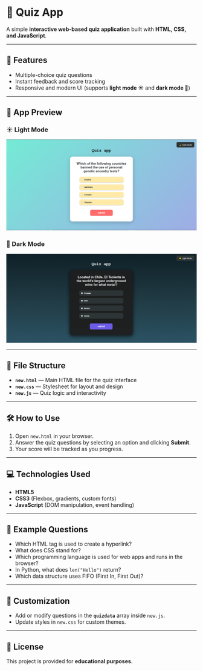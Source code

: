 # 🧩 Quiz App  

A simple **interactive web-based quiz application** built with **HTML, CSS, and JavaScript**.  

---

## 🚀 Features  
- Multiple-choice quiz questions  
- Instant feedback and score tracking  
- Responsive and modern UI (supports **light mode ☀️** and **dark mode 🌙**)  

---

## 📸 App Preview  
### ☀️ Light Mode  
![Quiz App Light](https://github.com/sanidhyasomani47-commits/quiz-App-html-css-js/blob/main/quizimg/quizapp.src.png)  

### 🌙 Dark Mode  
![Quiz App Dark](https://github.com/sanidhyasomani47-commits/quiz-App-html-css-js/blob/main/quizimg/quizedark.src.png)  

---

## 📂 File Structure  
- **`new.html`** — Main HTML file for the quiz interface  
- **`new.css`** — Stylesheet for layout and design  
- **`new.js`** — Quiz logic and interactivity  

---

## 🛠️ How to Use  
1. Open `new.html` in your browser.  
2. Answer the quiz questions by selecting an option and clicking **Submit**.  
3. Your score will be tracked as you progress.  

---

## 💻 Technologies Used  
- **HTML5**  
- **CSS3** (Flexbox, gradients, custom fonts)  
- **JavaScript** (DOM manipulation, event handling)  

---

## 📝 Example Questions  
- Which HTML tag is used to create a hyperlink?  
- What does CSS stand for?  
- Which programming language is used for web apps and runs in the browser?  
- In Python, what does `len("Hello")` return?  
- Which data structure uses FIFO (First In, First Out)?  

---

## 🎯 Customization  
- Add or modify questions in the **`quizdata`** array inside `new.js`.  
- Update styles in `new.css` for custom themes.  

---

## 📄 License  
This project is provided for **educational purposes**.  
